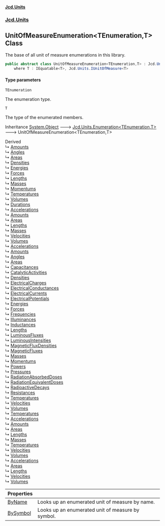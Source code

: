 #### [Jcd.Units](index.md 'index')
### [Jcd.Units](Jcd.Units.md 'Jcd.Units')

## UnitOfMeasureEnumeration<TEnumeration,T> Class

The base of all unit of measure enumerations in this library.

```csharp
public abstract class UnitOfMeasureEnumeration<TEnumeration,T> : Jcd.Units.Enumeration<TEnumeration, T>
    where T : IEquatable<T>, Jcd.Units.IUnitOfMeasure<T>
```
#### Type parameters

<a name='Jcd.Units.UnitOfMeasureEnumeration_TEnumeration,T_.TEnumeration'></a>

`TEnumeration`

The enumeration type.

<a name='Jcd.Units.UnitOfMeasureEnumeration_TEnumeration,T_.T'></a>

`T`

The type of the enumerated members.

Inheritance [System.Object](https://docs.microsoft.com/en-us/dotnet/api/System.Object 'System.Object') &#129106; [Jcd.Units.Enumeration&lt;](Enumeration_TEnumeration,T_.md 'Jcd.Units.Enumeration<TEnumeration,T>')[TEnumeration](UnitOfMeasureEnumeration_TEnumeration,T_.md#Jcd.Units.UnitOfMeasureEnumeration_TEnumeration,T_.TEnumeration 'Jcd.Units.UnitOfMeasureEnumeration<TEnumeration,T>.TEnumeration')[,](Enumeration_TEnumeration,T_.md 'Jcd.Units.Enumeration<TEnumeration,T>')[T](UnitOfMeasureEnumeration_TEnumeration,T_.md#Jcd.Units.UnitOfMeasureEnumeration_TEnumeration,T_.T 'Jcd.Units.UnitOfMeasureEnumeration<TEnumeration,T>.T')[&gt;](Enumeration_TEnumeration,T_.md 'Jcd.Units.Enumeration<TEnumeration,T>') &#129106; UnitOfMeasureEnumeration<TEnumeration,T>

Derived  
&#8627; [Amounts](Amounts.md 'Jcd.Units.UnitsOfMeasure.Amounts')  
&#8627; [Angles](Angles.md 'Jcd.Units.UnitsOfMeasure.Angles')  
&#8627; [Areas](Areas.md 'Jcd.Units.UnitsOfMeasure.Astronomical.Areas')  
&#8627; [Densities](Densities.md 'Jcd.Units.UnitsOfMeasure.Astronomical.Densities')  
&#8627; [Energies](Energies.md 'Jcd.Units.UnitsOfMeasure.Astronomical.Energies')  
&#8627; [Forces](Forces.md 'Jcd.Units.UnitsOfMeasure.Astronomical.Forces')  
&#8627; [Lengths](Lengths.md 'Jcd.Units.UnitsOfMeasure.Astronomical.Lengths')  
&#8627; [Masses](Masses.md 'Jcd.Units.UnitsOfMeasure.Astronomical.Masses')  
&#8627; [Momentums](Momentums.md 'Jcd.Units.UnitsOfMeasure.Astronomical.Momentums')  
&#8627; [Temperatures](Temperatures.md 'Jcd.Units.UnitsOfMeasure.Astronomical.Temperatures')  
&#8627; [Volumes](Volumes.md 'Jcd.Units.UnitsOfMeasure.Astronomical.Volumes')  
&#8627; [Durations](Durations.md 'Jcd.Units.UnitsOfMeasure.Durations')  
&#8627; [Accelerations](Accelerations.md 'Jcd.Units.UnitsOfMeasure.Imperial.Accelerations')  
&#8627; [Amounts](Amounts.md 'Jcd.Units.UnitsOfMeasure.Imperial.Amounts')  
&#8627; [Areas](Areas.md 'Jcd.Units.UnitsOfMeasure.Imperial.Areas')  
&#8627; [Lengths](Lengths.md 'Jcd.Units.UnitsOfMeasure.Imperial.Lengths')  
&#8627; [Masses](Masses.md 'Jcd.Units.UnitsOfMeasure.Imperial.Masses')  
&#8627; [Velocities](Velocities.md 'Jcd.Units.UnitsOfMeasure.Imperial.Velocities')  
&#8627; [Volumes](Volumes.md 'Jcd.Units.UnitsOfMeasure.Imperial.Volumes')  
&#8627; [Accelerations](Accelerations.md 'Jcd.Units.UnitsOfMeasure.SI.Accelerations')  
&#8627; [Amounts](Amounts.md 'Jcd.Units.UnitsOfMeasure.SI.Amounts')  
&#8627; [Angles](Angles.md 'Jcd.Units.UnitsOfMeasure.SI.Angles')  
&#8627; [Areas](Areas.md 'Jcd.Units.UnitsOfMeasure.SI.Areas')  
&#8627; [Capacitances](Capacitances.md 'Jcd.Units.UnitsOfMeasure.SI.Capacitances')  
&#8627; [CatalyticActivities](CatalyticActivities.md 'Jcd.Units.UnitsOfMeasure.SI.CatalyticActivities')  
&#8627; [Densities](Densities.md 'Jcd.Units.UnitsOfMeasure.SI.Densities')  
&#8627; [ElectricalCharges](ElectricalCharges.md 'Jcd.Units.UnitsOfMeasure.SI.ElectricalCharges')  
&#8627; [ElectricalConductances](ElectricalConductances.md 'Jcd.Units.UnitsOfMeasure.SI.ElectricalConductances')  
&#8627; [ElectricalCurrents](ElectricalCurrents.md 'Jcd.Units.UnitsOfMeasure.SI.ElectricalCurrents')  
&#8627; [ElectricalPotentials](ElectricalPotentials.md 'Jcd.Units.UnitsOfMeasure.SI.ElectricalPotentials')  
&#8627; [Energies](Energies.md 'Jcd.Units.UnitsOfMeasure.SI.Energies')  
&#8627; [Forces](Forces.md 'Jcd.Units.UnitsOfMeasure.SI.Forces')  
&#8627; [Frequencies](Frequencies.md 'Jcd.Units.UnitsOfMeasure.SI.Frequencies')  
&#8627; [Illuminances](Illuminances.md 'Jcd.Units.UnitsOfMeasure.SI.Illuminances')  
&#8627; [Inductances](Inductances.md 'Jcd.Units.UnitsOfMeasure.SI.Inductances')  
&#8627; [Lengths](Lengths.md 'Jcd.Units.UnitsOfMeasure.SI.Lengths')  
&#8627; [LuminousFluxes](LuminousFluxes.md 'Jcd.Units.UnitsOfMeasure.SI.LuminousFluxes')  
&#8627; [LuminousIntensities](LuminousIntensities.md 'Jcd.Units.UnitsOfMeasure.SI.LuminousIntensities')  
&#8627; [MagneticFluxDensities](MagneticFluxDensities.md 'Jcd.Units.UnitsOfMeasure.SI.MagneticFluxDensities')  
&#8627; [MagneticFluxes](MagneticFluxes.md 'Jcd.Units.UnitsOfMeasure.SI.MagneticFluxes')  
&#8627; [Masses](Masses.md 'Jcd.Units.UnitsOfMeasure.SI.Masses')  
&#8627; [Momentums](Momentums.md 'Jcd.Units.UnitsOfMeasure.SI.Momentums')  
&#8627; [Powers](Powers.md 'Jcd.Units.UnitsOfMeasure.SI.Powers')  
&#8627; [Pressures](Pressures.md 'Jcd.Units.UnitsOfMeasure.SI.Pressures')  
&#8627; [RadiationAbsorbedDoses](RadiationAbsorbedDoses.md 'Jcd.Units.UnitsOfMeasure.SI.RadiationAbsorbedDoses')  
&#8627; [RadiationEquivalentDoses](RadiationEquivalentDoses.md 'Jcd.Units.UnitsOfMeasure.SI.RadiationEquivalentDoses')  
&#8627; [RadioactiveDecays](RadioactiveDecays.md 'Jcd.Units.UnitsOfMeasure.SI.RadioactiveDecays')  
&#8627; [Resistances](Resistances.md 'Jcd.Units.UnitsOfMeasure.SI.Resistances')  
&#8627; [Temperatures](Temperatures.md 'Jcd.Units.UnitsOfMeasure.SI.Temperatures')  
&#8627; [Velocities](Velocities.md 'Jcd.Units.UnitsOfMeasure.SI.Velocities')  
&#8627; [Volumes](Volumes.md 'Jcd.Units.UnitsOfMeasure.SI.Volumes')  
&#8627; [Temperatures](Temperatures.md 'Jcd.Units.UnitsOfMeasure.Temperatures')  
&#8627; [Accelerations](Accelerations.md 'Jcd.Units.UnitsOfMeasure.USCustomary.Accelerations')  
&#8627; [Amounts](Amounts.md 'Jcd.Units.UnitsOfMeasure.USCustomary.Amounts')  
&#8627; [Areas](Areas.md 'Jcd.Units.UnitsOfMeasure.USCustomary.Areas')  
&#8627; [Lengths](Lengths.md 'Jcd.Units.UnitsOfMeasure.USCustomary.Lengths')  
&#8627; [Masses](Masses.md 'Jcd.Units.UnitsOfMeasure.USCustomary.Masses')  
&#8627; [Temperatures](Temperatures.md 'Jcd.Units.UnitsOfMeasure.USCustomary.Temperatures')  
&#8627; [Velocities](Velocities.md 'Jcd.Units.UnitsOfMeasure.USCustomary.Velocities')  
&#8627; [Volumes](Volumes.md 'Jcd.Units.UnitsOfMeasure.USCustomary.Volumes')  
&#8627; [Accelerations](Accelerations.md 'Jcd.Units.UnitsOfMeasure.USSurvey.Accelerations')  
&#8627; [Areas](Areas.md 'Jcd.Units.UnitsOfMeasure.USSurvey.Areas')  
&#8627; [Lengths](Lengths.md 'Jcd.Units.UnitsOfMeasure.USSurvey.Lengths')  
&#8627; [Velocities](Velocities.md 'Jcd.Units.UnitsOfMeasure.USSurvey.Velocities')  
&#8627; [Volumes](Volumes.md 'Jcd.Units.UnitsOfMeasure.USSurvey.Volumes')

| Properties | |
| :--- | :--- |
| [ByName](UnitOfMeasureEnumeration_TEnumeration,T_.ByName.md 'Jcd.Units.UnitOfMeasureEnumeration<TEnumeration,T>.ByName') | Looks up an enumerated unit of measure by name. |
| [BySymbol](UnitOfMeasureEnumeration_TEnumeration,T_.BySymbol.md 'Jcd.Units.UnitOfMeasureEnumeration<TEnumeration,T>.BySymbol') | Looks up an enumerated unit of measure by symbol. |
